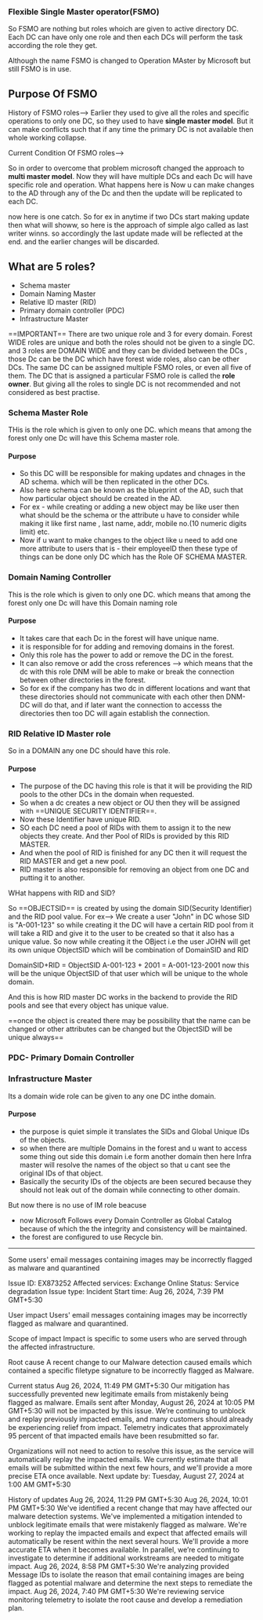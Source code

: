 
### Flexible Single Master operator(FSMO)

So FSMO are nothing but roles whoich are given to active directory DC.
Each DC can have only one role and then each DCs will perform the task according the role they get.

Although the name FSMO is changed to Operation MAster by Microsoft but still FSMO is in use.

## Purpose Of FSMO

History of FSMO roles-->
Earlier they used to give all the roles and specific operations to only one DC, so they used to have **single master model**.
But it can make conflicts such that if any time the primary DC is not available then whole working collapse.

Current Condition Of FSMO roles-->

So in order to overcome that problem microsoft changed the approach to **multi master model**.
Now they will have multiple DCs and each Dc will have specific role and operation.
What happens here is Now u can make changes to the AD through any of the Dc and then the update  will be replicated to each DC.

now here is one catch. So for ex in anytime if two DCs start making update then what will showw, so here is the approach of simple algo called as last writer winns. so accordingly the last update made will be reflected at the end. and the earlier changes will be discarded.

## What are 5 roles?

- Schema master
- Domain Naming Master
- Relative ID master (RID)
- Primary domain controller  (PDC)
- Infrastructure Master 

==IMPORTANT== 
There are two unique role and 3 for every domain.
Forest WIDE roles are unique and both the roles should not be given to a single DC. and 3 roles are DOMAIN WIDE and they can be divided between the DCs , those Dc can be the DC which have forest wide roles, also can be other DCs.
The same DC can be assigned multiple FSMO roles, or even all five of them. The DC that is assigned a particular FSMO role is called the **role owner**.
But giving all the roles to single DC is not recommended and not considered as best practise.
### Schema Master Role


THis is the role which is given to only one DC. which means that among the forest only one Dc will have this Schema master role.
#### Purpose
- So this DC willl be responsible for making updates and chnages in the AD schema. which will be then replicated in the other DCs.
- Also here schema can be known as the blueprint of the AD, such that how particular object should be created in the AD.
- For ex - while creating or adding a new object may be like user then what should be the schema or the attribute u have to consider while making it like first name , last name, addr, mobile no.(10 numeric digits limit) etc.
- Now if u want to make changes to the object like u need to add one more attribute to users that is - their employeeID then these type of things can be done only DC which has the Role OF SCHEMA MASTER.

### Domain Naming Controller

This is the role which is given to only one DC. which means that among the forest only one Dc will have this Domain naming role

#### Purpose
- It takes care that each Dc in the forest will have unique name.
- it is responsible for for adding and removing domains in the forest.
- Only this role has the power to add or remove the DC in the forest.
- It can also remove or add the cross references --> which means that the dc with this role DNM will be able to make or break the connection between other directories in the forest.
- So for ex if the company has two dc in different locations and want that these directories should not communicate with each other then DNM-DC  will do that, and if later want the connection to accesss the directories then too DC will again establish the connection.

### RID Relative ID Master role

So in a DOMAIN any one DC should have this role.

#### Purpose
- The purpose of the DC having this role is that it will be providing the RID pools to the other DCs in the domain when requested.
- So when a dc creates a new object or OU then they will be assigned with ==UNIQUE SECURITY IDENTIFIER==. 
- Now these Identifier have unique RID.
- SO each DC need a pool of RIDs with them to assign it to the new objects they create. And ther Pool of RIDs is provided by this RID MASTER.
- And when the pool of RID is finished for any DC then it will request the RID MASTER and get a new pool.
- RID master is also responsible for removing an object from one DC and putting it to another.

WHat happens with RID and SID?

So ==OBJECTSID== is created by using the domain SID(Security Identifier) and the RID pool value.
For ex--> We create a user "John" in DC whose SID is "A-001-123"
so while creating it the DC will have a certain RID pool from it will take a RID and give it to the user to be created so that it also has a unique value.
So now while creating it the OBject i.e the user JOHN will get its own unique ObjectSID which will be combination of DomainSID and RID

DomainSID+RID = ObjectSID
A-001-123 + 2001 = A-001-123-2001 now this will be the unique ObjectSID of that user which will be unique to the whole domain.

And this is how RID master DC works in the backend to provide the RID pools and see that every object has unique value.

==once the object is created there may be possibility that the name can be changed or other attributes can be changed but the ObjectSID will be unique always==

### PDC- Primary Domain Controller

### Infrastructure Master
Its a domain wide role can be given to any one DC inthe domain.

#### Purpose
- the purpose is quiet simple it translates the SIDs and Global Unique IDs of the objects.
- so when there are multiple Domains in the forest and u want to access some thing out side this domain i.e form another domain  then here Infra master will resolve the names of the object so that u cant see the original IDs of that object.
- Basically the security IDs of the objects are been secured because they should not leak out of the domain while connecting to other domain.

But now there is no use of IM role beacuse 
- now Microsoft Follows every Domain Controller as Global Catalog because of which the the integrity and consistency will be maintained.
- the forest are configured to use Recycle bin.


---

Some users' email messages containing images may be incorrectly flagged as malware and quarantined

Issue ID: EX873252
Affected services: Exchange Online
Status: Service degradation
Issue type: Incident
Start time: Aug 26, 2024, 7:39 PM GMT+5:30

User impact
Users' email messages containing images may be incorrectly flagged as malware and quarantined.

Scope of impact
Impact is specific to some users who are served through the affected infrastructure.

Root cause
A recent change to our Malware detection caused emails which contained a specific filetype signature to be incorrectly flagged as Malware.


Current status
Aug 26, 2024, 11:49 PM GMT+5:30
Our mitigation has successfully prevented new legitimate emails from mistakenly being flagged as malware. Emails sent after Monday, August 26, 2024 at 10:05 PM GMT+5:30
will not be impacted by this issue. We’re continuing to unblock and replay previously impacted emails, and many customers should already be experiencing relief from impact. Telemetry indicates that approximately 95 percent of that impacted emails have been resubmitted so far. 

Organizations will not need to action to resolve this issue, as the service will automatically replay the impacted emails. We currently estimate that all emails will be submitted within the next few hours, and we'll provide a more precise ETA once available.
Next update by:
Tuesday, August 27, 2024 at 1:00 AM GMT+5:30


History of updates
Aug 26, 2024, 11:29 PM GMT+5:30
Aug 26, 2024, 10:01 PM GMT+5:30
We've identified a recent change that may have affected our malware detection systems. We've implemented a mitigation intended to unblock legitimate emails that were mistakenly flagged as malware. We're working to replay the impacted emails and expect that affected emails will automatically be resent within the next several hours. We'll provide a more accurate ETA when it becomes available. In parallel, we’re continuing to investigate to determine if additional workstreams are needed to mitigate impact.
Aug 26, 2024, 8:58 PM GMT+5:30
We're analyzing provided Message IDs to isolate the reason that email containing images are being flagged as potential malware and determine the next steps to remediate the impact.
Aug 26, 2024, 7:40 PM GMT+5:30
We're reviewing service monitoring telemetry to isolate the root cause and develop a remediation plan.
